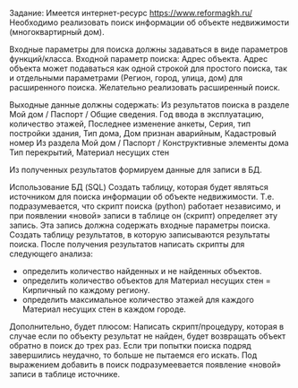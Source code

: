 Задание:
Имеется интернет-ресурс https://www.reformagkh.ru/ 
Необходимо реализовать поиск информации об объекте недвижимости (многоквартирный дом).

Входные параметры для поиска должны задаваться в виде параметров функций/класса.
Входной параметр поиска: Адрес объекта.
Адрес объекта может подаваться как одной строкой для простого поиска, так и отдельными  параметрами (Регион, город, улица, дом) для расширенного поиска.
Желательно реализовать расширенный поиск.

Выходные данные должны содержать:
Из результатов поиска в разделе Мой дом / Паспорт / Общие сведения.
Год ввода в эксплуатацию, количество этажей, Последнее изменение анкеты, Серия, тип постройки здания, Тип дома, Дом признан аварийным, Кадастровый номер
Из раздела Мой дом / Паспорт / Конструктивные элементы дома
Тип перекрытий,  Материал несущих стен

Из полученных результатов формируем данные для записи в БД.


Использование БД (SQL)
Создать таблицу, которая будет являться источником для поиска информации об объекте недвижимости. Т.е. подразумевается, что скрипт поиска (python) работает независимо, и при появлении «новой» записи в таблице он (скрипт) определяет эту запись. Эта запись должна содержать входные параметры поиска.
Создать таблицу результатов, в которую записываются результаты поиска.
После получения результатов написать скрипты для следующего анализа:
- определить количество найденных и не найденных объектов.
- определить количество объектов для Материал несущих стен = Кирпичный по каждому региону.
- определить максимальное количество этажей для каждого Материал несущих стен в каждом городе. 

Дополнительно, будет плюсом:
Написать скрипт/процедуру, которая в случае если по объекту результат не найден, будет возвращать объект обратно в поиск до трех раз. Если три попытки поиска подряд завершились неудачно, то больше не пытаемся его искать.
Под выражением добавить в поиск подразумеевается появление «новой» записи в таблице источнике.

